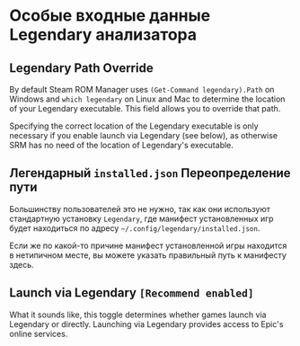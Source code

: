 # Особые входные данные Legendary анализатора

## Legendary Path Override

By default Steam ROM Manager uses `(Get-Command legendary).Path` on Windows and `which legendary` on Linux and Mac to determine the location of your Legendary executable. This field allows you to override that path.

Specifying the correct location of the Legendary executable is only necessary if you enable launch via Legendary (see below), as otherwise SRM has no need of the location of Legendary's executable.

## Легендарный `installed.json` Переопределение пути

Большинству пользователей это не нужно, так как они используют стандартную установку `Legendary`, где манифест установленных игр будет находиться по адресу `~/.config/legendary/installed.json`.

Если же по какой-то причине манифест установленной игры находится в нетипичном месте, вы можете указать правильный путь к манифесту здесь.

## Launch via Legendary `[Recommend enabled]`

What it sounds like, this toggle determines whether games launch via Legendary or directly. Launching via Legendary provides access to Epic's online services.
